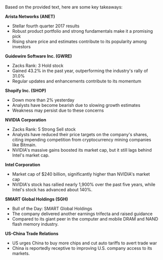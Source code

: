 Based on the provided text, here are some key takeaways:

**Arista Networks (ANET)**

* Stellar fourth quarter 2017 results
* Robust product portfolio and strong fundamentals make it a promising pick
* Rising share price and estimates contribute to its popularity among investors

**Guidewire Software Inc. (GWRE)**

* Zacks Rank: 3 Hold stock
* Gained 43.2% in the past year, outperforming the industry's rally of 31.0%
* Regular updates and enhancements contribute to its momentum

**Shopify Inc. (SHOP)**

* Down more than 2% yesterday
* Analysts have become bearish due to slowing growth estimates
* Weakness may persist due to these concerns

**NVIDIA Corporation**

* Zacks Rank: 5 Strong Sell stock
* Analysts have reduced their price targets on the company's shares, citing impending competition from cryptocurrency mining companies like Bitmain.
* NVIDIA's massive gains boosted its market cap, but it still lags behind Intel's market cap.

**Intel Corporation**

* Market cap of $240 billion, significantly higher than NVIDIA's market cap
* NVIDIA's stock has rallied nearly 1,900% over the past five years, while Intel's stock has advanced about 140%.

**SMART Global Holdings (SGH)**

* Bull of the Day: SMART Global Holdings
* The company delivered another earnings trifecta and raised guidance
* Compared to its giant peer in the computer and mobile DRAM and NAND flash memory industry.

**US-China Trade Relations**

* US urges China to buy more chips and cut auto tariffs to avert trade war
* China is reportedly receptive to improving U.S. company access to its markets.
